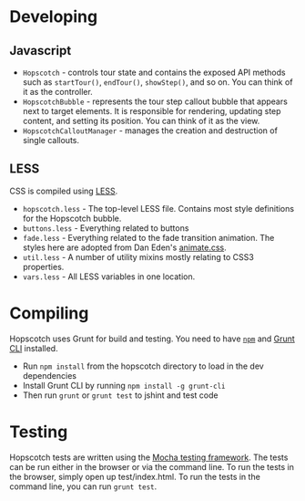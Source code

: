Developing
==========

Javascript
----------
* `Hopscotch` - controls tour state and contains the exposed API methods such as `startTour()`, `endTour()`, `showStep()`, and so on. You can think of it as the controller.
* `HopscotchBubble` - represents the tour step callout bubble that appears next to target elements. It is responsible for rendering, updating step content, and setting its position. You can think of it as the view.
* `HopscotchCalloutManager` - manages the creation and destruction of single callouts.

LESS
----
CSS is compiled using [LESS](http://lesscss.org/).

* `hopscotch.less` - The top-level LESS file. Contains most style definitions for the Hopscotch bubble.
* `buttons.less` - Everything related to buttons
* `fade.less` - Everything related to the fade transition animation. The styles here are adopted from Dan Eden's [animate.css](http://daneden.me/animate/).
* `util.less` - A number of utility mixins mostly relating to CSS3 properties.
* `vars.less` - All LESS variables in one location.

Compiling
=========
Hopscotch uses Grunt for build and testing. You need to have [`npm`](https://npmjs.org) and [Grunt CLI](http://gruntjs.com/getting-started) installed.
* Run `npm install` from the hopscotch directory to load in the dev dependencies
* Install Grunt CLI by running `npm install -g grunt-cli`
* Then run `grunt` or `grunt test` to jshint and test code

Testing
=======
Hopscotch tests are written using the [Mocha testing framework](http://visionmedia.github.io/mocha/).
The tests can be run either in the browser or via the command line.
To run the tests in the browser, simply open up test/index.html. To run the tests in the command line, you can run `grunt test`.